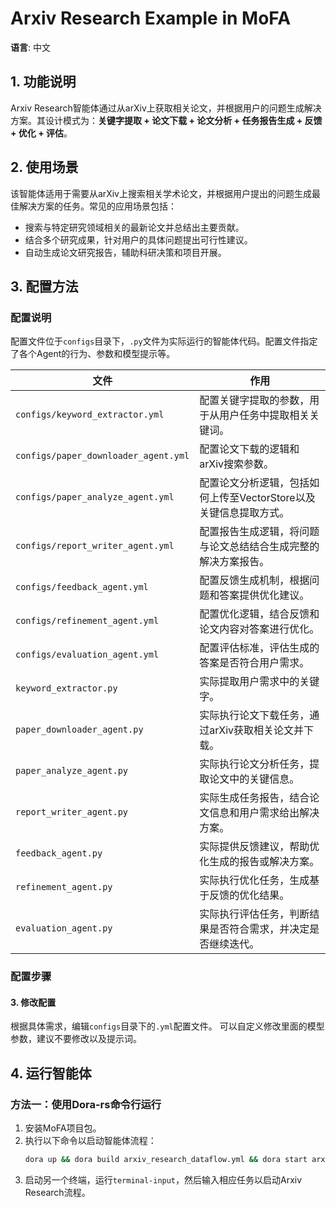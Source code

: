 
# Arxiv Research Example in MoFA

**语言**: 中文

## 1. 功能说明

Arxiv Research智能体通过从arXiv上获取相关论文，并根据用户的问题生成解决方案。其设计模式为：**关键字提取 + 论文下载 + 论文分析 + 任务报告生成 + 反馈 + 优化 + 评估**。

## 2. 使用场景

该智能体适用于需要从arXiv上搜索相关学术论文，并根据用户提出的问题生成最佳解决方案的任务。常见的应用场景包括：

- 搜索与特定研究领域相关的最新论文并总结出主要贡献。
- 结合多个研究成果，针对用户的具体问题提出可行性建议。
- 自动生成论文研究报告，辅助科研决策和项目开展。

## 3. 配置方法

### 配置说明

配置文件位于`configs`目录下，`.py`文件为实际运行的智能体代码。配置文件指定了各个Agent的行为、参数和模型提示等。

| **文件**                             | **作用**                                                                 |
| ------------------------------------ | ------------------------------------------------------------------------ |
| `configs/keyword_extractor.yml`      | 配置关键字提取的参数，用于从用户任务中提取相关关键词。                     |
| `configs/paper_downloader_agent.yml` | 配置论文下载的逻辑和arXiv搜索参数。                                       |
| `configs/paper_analyze_agent.yml`    | 配置论文分析逻辑，包括如何上传至VectorStore以及关键信息提取方式。          |
| `configs/report_writer_agent.yml`    | 配置报告生成逻辑，将问题与论文总结结合生成完整的解决方案报告。              |
| `configs/feedback_agent.yml`         | 配置反馈生成机制，根据问题和答案提供优化建议。                             |
| `configs/refinement_agent.yml`       | 配置优化逻辑，结合反馈和论文内容对答案进行优化。                           |
| `configs/evaluation_agent.yml`       | 配置评估标准，评估生成的答案是否符合用户需求。                             |
| `keyword_extractor.py`               | 实际提取用户需求中的关键字。                                               |
| `paper_downloader_agent.py`          | 实际执行论文下载任务，通过arXiv获取相关论文并下载。                        |
| `paper_analyze_agent.py`             | 实际执行论文分析任务，提取论文中的关键信息。                               |
| `report_writer_agent.py`             | 实际生成任务报告，结合论文信息和用户需求给出解决方案。                     |
| `feedback_agent.py`                  | 实际提供反馈建议，帮助优化生成的报告或解决方案。                           |
| `refinement_agent.py`                | 实际执行优化任务，生成基于反馈的优化结果。                                 |
| `evaluation_agent.py`                | 实际执行评估任务，判断结果是否符合需求，并决定是否继续迭代。               |

### 配置步骤


#### 3. 修改配置

根据具体需求，编辑`configs`目录下的`.yml`配置文件。
可以自定义修改里面的模型参数，建议不要修改以及提示词。


## 4. 运行智能体

### 方法一：使用Dora-rs命令行运行

1. 安装MoFA项目包。
2. 执行以下命令以启动智能体流程：
   ```bash
   dora up && dora build arxiv_research_dataflow.yml && dora start arxiv_research_dataflow.yml --attach
   ```
3. 启动另一个终端，运行`terminal-input`，然后输入相应任务以启动Arxiv Research流程。


